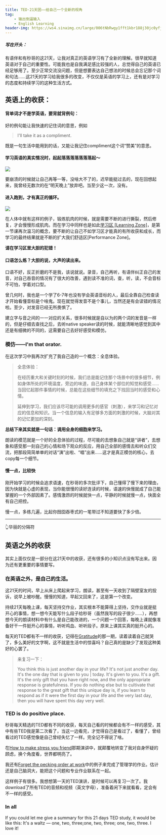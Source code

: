 ```yaml
---
title: TED·21天团——给自己一个全新的视角
tag: 
	- 输出倒逼输入
	- English Learning
header-img: https://ws4.sinaimg.cn/large/006tNbRwgy1fft1kbr188j30jc0yfjt2.jpg
---
```

##### 写在开头：

有语伴和有秒哥的这21天，让我对真正的英语学习有了全新的理解。很早就知道英语对于自己的重要性。可能我也是自我满足感比较强的人，总觉得自己的英语已经足够用了。至少正常交流没问题，但是想要表达自己想法的时候总会忘记那个词和句法……这21天的学习给我很多的改变，不仅仅是英语的学习上，还有是对学习的态度和持续学习的这种生活方式。

## 英语上的收获：

#### 背单词才不是学英语，要背就背例句：

好的例句能让我快速的记住词的意思，例如

> I'll take it as a compliment.

既是一句生活中能用到的话，又能让我记住compliment这个词“赞美”的意思。

#### 学习英语的真实情况时，起起落落落落落落落起～

![](https://ws4.sinaimg.cn/large/006tNbRwgy1fft1kbr188j30jc0yfjt2.jpg)

要崩溃的时候就让自己再等一等，没啥大不了的，迟早能挺过去的，现在回想起来，我曾经无数次的在“明天晚上”放弃吧。当至少这一次，没有。

#### 进入跑到，才有真正的循环。

![](https://ws1.sinaimg.cn/large/006tNbRwgy1fft1td7oc4j30rk0lkgnw.jpg)

在人体中就有这样的例子，锻炼肌肉的时候，就是需要不断的进行撕裂，然后修复，才会慢慢形成肌肉。而在学习中同样也是如此[学习区  [Learning Zone]](https://www.ted.com/talks/eduardo_briceno_how_to_get_better_at_the_things_you_care_about?language=en)，是第一节课再次温习的概念，要不断的让自己不如学习区才能真的有所收获和成长，而学习的最终结果就是不断的扩大我们舒适区[Performance Zone]。

**请在学习区里大胆的犯错！**

#### 口语怎么练？大胆的说，大声的读出来。

口语不好，反正折磨的不是我，该说就说。录音，自己再听，有语伴纠正自己的发音，对自己吞音的情况有了很大的改善，遇到读不准的词，查，听，读，不会音标不可怕，学着对口型。

曾几何时，我也是一个学了6-7年也没有学会英语音标的人，最后全靠自己检查读才开始看懂音标是个啥鬼。现在就觉得发音不是个事儿，当然还是有会读错的情况啦。至少，对发音已经无所畏惧了。

建立字与音之间的一一对应的关系，很多时候就是自以为的两个词的发音是一样的，但是仔细去查找之后，去听native speaker读的时候，就能清晰地感觉到其中还是有细微的不同的，这需要自己去好好感受和模仿。

### 模仿——I'm that orator.

在这次学习中我再次扩充了我自己造的一个概念：全息体验。

> 全息体验：
>
> 在经历重大和关键时刻的时候，我们总是能记住那个场景中的很多细节，例如身体所处的环境温度，旁边的味道，自己身体某个部位的知觉和感受……当回忆起那件事情的时候，总能在这些细节的填充之下找回当时的感受和心情。
>
> 延伸到学习，我们应该尽可能的调用更多的感官（刺激），来学习和记忆对应的信息和知识。当一个信息的输入有足够多方面的刺激的时候，大脑对其的记忆更加的深刻。

**总结下来其实就是一句话：调用全身的细胞来学习。**

朗读的模范就是一个好的全息体验的过程，尽可能的去想象自己就是“讲者”，去想象和感受那一刻自己的心情和场下观众的反应，用自己全部的感情去和听众们交流，把那段简简单单的对话“演”出啦、“唱”出来……这才是真正模仿的核心，去copy每一个细节。

#### 慢一点，比较快

刚开始学习的时候会追求语速，在秒哥的多次批评下，自己懂得了慢下来的理由，因为快就是心虚的表现，当你能很慢的读好连读的时候，语速的快慢就成了自己能掌握的一个外部因素了。感情激昂的时候就快一点，平静的时候就慢一点，快面全有自己把控。

慢一点，多练几遍，比起你囫囵吞枣式的一笔带过不知道要快了多少倍。

---

👆华丽的分隔符

## 英语之外的收获

其实上面仅仅是一部分在这21天中的收获，还有很多的小知识点没有写出来。因为还有更重要的事情要写。

### 在英语之外，是自己的生活。

这21天的时间，早上从床上爬起来学习，朗读，甚至有一天收到了隔壁室友的投诉，说早上被吵醒。慢慢的知道，早起又回来了，这是第一个改变。

持续21天每晚上课，每天坚持交作业，其实根本不能算得上坚持，交作业就是挺开心的事情，想一想今天能写什么段子给秒哥（虽然我写的段子很少……），再想想今天的朗读材料中有什么是自己能改进的，一个问题一个回答，每晚上课就像准备好干一件挺开心的事情，听听鸡血、听听段子。原来上课其实真的挺开心的。

每天的TED都有不一样的收获，记得在[Gratitude](https://www.ted.com/talks/louie_schwartzberg_nature_beauty_gratitude)的那一期，读着读着自己就哭了，多么美好的文字啊，这不就是生活中的惊喜吗？自己真的是缺少了发现这种美好的心罢了。

> 来复习一下：
>
> You think this is just another day in your life? It's not just another day. It's the one day that is given to you | today. It's given to you. It's a gift. It's the only gift that you have right now, and the only appropriate response is gratefulness. If you do nothing else but to cultivate that response to the great gift that this unique day is, if you learn to respond as if it were the first day in your life and the very last day, then you will have spent this day very well.

### TED is do positive place.

秒哥每天精选的TED都有不同的收获，每天自己看的时候都会有不一样的感受，其中有些TED我是第二次看了，当这一边看完，才觉得自己是看过了，看懂了，曾经看过的TED感觉像是自己曾经失忆了一样。完全记不得说了啥。

在[How to make stress you friend](https://www.ted.com/talks/kelly_mcgonigal_how_to_make_stress_your_friend)那期演讲中，就颠覆地转变了我对自身怀疑的顾虑，换个角度看，世界都明亮了。

我还有[Forget the pecking order at work](https://www.ted.com/talks/margaret_heffernan_why_it_s_time_to_forget_the_pecking_order_at_work)中的例子来完成了管理学的作业。估计还是自己脑洞大，能把这个问题和专业作业联系在一起。

这样例子有很多。我想想第一天的TED演讲，是时候可以再复习一次了。我download了所有TED的音频和视频（英文字母），准备着闲下来就看看，定会有不一样的感受。

### In all

If you could let me give a summary for this 21 days TED study, it would be like this: It's a waltz — one, two, three;one, two, three; one, two, three. I love it!
